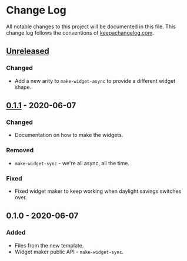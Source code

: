 # Change Log
All notable changes to this project will be documented in this file. This change log follows the conventions of [keepachangelog.com](http://keepachangelog.com/).

## [Unreleased]
### Changed
- Add a new arity to `make-widget-async` to provide a different widget shape.

## [0.1.1] - 2020-06-07
### Changed
- Documentation on how to make the widgets.

### Removed
- `make-widget-sync` - we're all async, all the time.

### Fixed
- Fixed widget maker to keep working when daylight savings switches over.

## 0.1.0 - 2020-06-07
### Added
- Files from the new template.
- Widget maker public API - `make-widget-sync`.

[Unreleased]: https://github.com/your-name/appstate/compare/0.1.1...HEAD
[0.1.1]: https://github.com/your-name/appstate/compare/0.1.0...0.1.1
